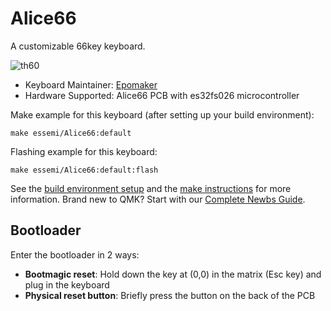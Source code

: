 # Alice66

A customizable 66key keyboard.

![th60](https://raw.githubusercontent.com/Linyer-qwq/image/main/th60.jpg)

* Keyboard Maintainer: [Epomaker](https://github.com/Epomaker)
* Hardware Supported: Alice66 PCB with es32fs026 microcontroller

Make example for this keyboard (after setting up your build environment):

    make essemi/Alice66:default

Flashing example for this keyboard:

    make essemi/Alice66:default:flash

See the [build environment setup](https://docs.qmk.fm/#/getting_started_build_tools) and the [make instructions](https://docs.qmk.fm/#/getting_started_make_guide) for more information. Brand new to QMK? Start with our [Complete Newbs Guide](https://docs.qmk.fm/#/newbs).

## Bootloader

Enter the bootloader in 2 ways:

* **Bootmagic reset**: Hold down the key at (0,0) in the matrix (Esc key) and plug in the keyboard
* **Physical reset button**: Briefly press the button on the back of the PCB

